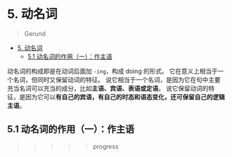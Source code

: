 # 5. 动名词

> Gerund

- [5. 动名词](#5-动名词)
  - [5.1 动名词的作用（一）：作主语](#51-动名词的作用一作主语)

动名词的构成即是在动词后面加 `-ing`，构成 doing 的形式。
它在意义上相当于一个名词，但同时又保留动词的特征。
说它相当于一个名词，是因为它在句中主要充当名词可以充当的成分，比如**主语、宾语、表语或定语**。
说它保留动词的特征，是因为它可以**有自己的宾语，有自己的时态和语态变化，还可保留自己的逻辑主语**。

## 5.1 动名词的作用（一）：作主语

>>>>> progress

